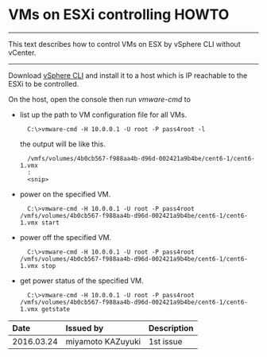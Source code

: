 # VMs on ESXi controlling HOWTO

----

This text describes how to control VMs on ESX by vSphere CLI without vCenter.

----

Download [vSphere CLI][1] and install it to a host which is IP reachable to the ESXi to be controlled.

On the host, open the console then run *vmware-cmd* to

- list up the path to VM configuration file for all VMs.

		C:\>vmware-cmd -H 10.0.0.1 -U root -P pass4root -l

  the output will be like this.

		/vmfs/volumes/4b0cb567-f988aa4b-d96d-002421a9b4be/cent6-1/cent6-1.vmx
		:
		<snip>

- power on the specified VM.

		C:\>vmware-cmd -H 10.0.0.1 -U root -P pass4root /vmfs/volumes/4b0cb567-f988aa4b-d96d-002421a9b4be/cent6-1/cent6-1.vmx start

- power off the specified VM.

		C:\>vmware-cmd -H 10.0.0.1 -U root -P pass4root /vmfs/volumes/4b0cb567-f988aa4b-d96d-002421a9b4be/cent6-1/cent6-1.vmx stop

- get power status of the specified VM.

		C:\>vmware-cmd -H 10.0.0.1 -U root -P pass4root /vmfs/volumes/4b0cb567-f988aa4b-d96d-002421a9b4be/cent6-1/cent6-1.vmx getstate

[1]: https://developercenter.vmware.com/web/dp/tool/vsphere_cli/6.0

| Date			| Issued by			| Description	|
|:-				|:-					|:-				|
| 2016.03.24	| miyamoto KAZuyuki	|1st issue		|
